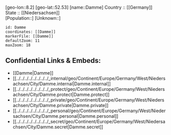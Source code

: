 ﻿---
location: [52.53,8.2] 
mapzoom: [7,12] 
mapmarker: city 
type: City
tags:
- geo/City


SpocWebEntityId: 29713
isDeleted: false
confidential: public

---
[geo-lon::8.2] 
[geo-lat::52.53] 
[name::Damme] 
Country :: [[Germany]]  
State :: [[Niedersachsen]]  
[Population::] 
[Unknown::] 


```leaflet
id: Damme
coordinates: [[Damme]] 
markerFile: [[Damme]] 
defaultZoom: 11 
maxZoom: 18
```


## Confidential Links & Embeds: 
- [[Damme|Damme]]  
- [[../../../../../../../../_internal/geo/Continent/Europe/Germany/West/Niedersachsen/City/Damme.internal|Damme.internal]] 
- [[../../../../../../../../_protect/geo/Continent/Europe/Germany/West/Niedersachsen/City/Damme.protect|Damme.protect]] 
- [[../../../../../../../../_private/geo/Continent/Europe/Germany/West/Niedersachsen/City/Damme.private|Damme.private]] 
- [[../../../../../../../../_personal/geo/Continent/Europe/Germany/West/Niedersachsen/City/Damme.personal|Damme.personal]] 
- [[../../../../../../../../_secret/geo/Continent/Europe/Germany/West/Niedersachsen/City/Damme.secret|Damme.secret]] 
